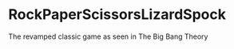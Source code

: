 RockPaperScissorsLizardSpock
============================

The revamped classic game as seen in The Big Bang Theory
